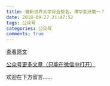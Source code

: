 ```yaml
---
title: 最新世界大学综合排名，清华亚洲第一？
date: 2018-09-27 21:47:52
tags: 公众号
categories: 公众号
comments: true
---
```


[查看原文](https://mp.weixin.qq.com/s/NcoKZVdEaZz72Qa_WOY1Iw)

[公众号更多文章（只能在微信中打开）](https://mp.weixin.qq.com/mp/profile_ext?action=home&__biz=MzUyMTg5MjA5OA==&scene=123#wechat_redirect)

欢迎在下方留言…… 

<!---more--->